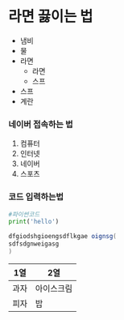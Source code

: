 # 라면 끓이는 법
- 냄비
- 물
- 라면
  - 라면
  - 스프
- 스프
- 계란
### 네이버 접속하는 법
  1. 컴퓨터
  2. 인터넷
  3. 네이버
  4. 스포츠
### 코드 입력하는법
```python
#파이썬코드
print('hello')
```
```java
dfgiodshgioengsdflkgae oignsg(
sdfsdgnweigasg
)
```

 |1열|2열|
 |----|----|
 |과자|아이스크림|
 |피자|밥|

